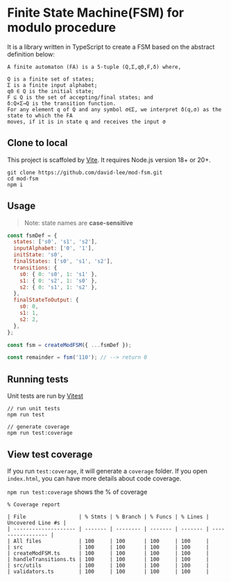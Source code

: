 # Finite State Machine(FSM) for modulo procedure

It is a library written in TypeScript to create a FSM based on the abstract definition below:

```
A finite automaton (FA) is a 5-tuple (Q,Σ,q0,F,δ) where,

Q is a finite set of states;
Σ is a finite input alphabet;
q0 ∈ Q is the initial state;
F ⊆ Q is the set of accepting/final states; and
δ:Q×Σ→Q is the transition function.
For any element q of Q and any symbol σ∈Σ, we interpret δ(q,σ) as the state to which the FA
moves, if it is in state q and receives the input σ
```

## Clone to local

This project is scaffoled by [Vite](https://vitejs.dev/guide/). It requires Node.js version 18+ or 20+.

```
git clone https://github.com/david-lee/mod-fsm.git
cd mod-fsm
npm i
```

## Usage

> Note: state names are **case-sensitive**

```javascript
const fsmDef = {
  states: ['s0', 's1', 's2'],
  inputAlphabet: ['0', '1'],
  initState: 's0',
  finalStates: ['s0', 's1', 's2'],
  transitions: {
    s0: { 0: 's0', 1: 's1' },
    s1: { 0: 's2', 1: 's0' },
    s2: { 0: 's1', 1: 's2' },
  },
  finalStateToOutput: {
    s0: 0,
    s1: 1,
    s2: 2,
  },
};

const fsm = createModFSM({ ...fsmDef });

const remainder = fsm('110'); // --> return 0
```

## Running tests

Unit tests are run by [Vitest](https://vitest.dev/guide/)

```
// run unit tests
npm run test

// generate coverage
npm run test:coverage
```

## View test coverage

If you run `test:coverage`, it will generate a `coverage` folder. If you open `index.html`, you can have more details about code coverage.

`npm run test:coverage` shows the % of coverage

```
% Coverage report

| File                 | % Stmts | % Branch | % Funcs | % Lines | Uncovered Line #s |
| -------------------- | ------- | -------- | ------- | ------- | ----------------- |
| All files            | 100     | 100      | 100     | 100     |
| src                  | 100     | 100      | 100     | 100     |
| createModFSM.ts      | 100     | 100      | 100     | 100     |
| handleTransitions.ts | 100     | 100      | 100     | 100     |
| src/utils            | 100     | 100      | 100     | 100     |
| validators.ts        | 100     | 100      | 100     | 100     |
```
